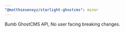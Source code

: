 ```yaml
---
"@matthiesenxyz/starlight-ghostcms": minor
---
```


Bumb GhostCMS API, No user facing breaking changes.
